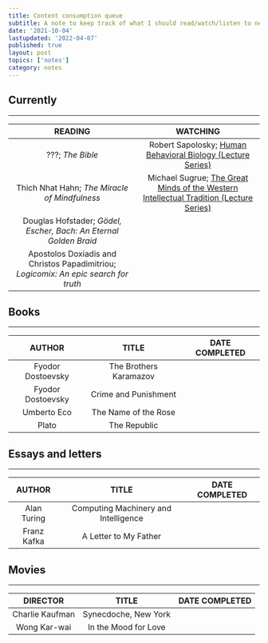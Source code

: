 ```yaml
---
title: Content consumption queue
subtitle: A note to keep track of what I should read/watch/listen to next
date: '2021-10-04'
lastupdated: '2022-04-07'
published: true
layout: post
topics: ['notes']
category: notes
---
```


## Currently
---

|                                       READING                                        |                                                               WATCHING                                                               |
| :----------------------------------------------------------------------------------: | :----------------------------------------------------------------------------------------------------------------------------------: |
|                                   ???; *The Bible*                                   |              Robert Sapolosky; [Human Behavioral Biology (Lecture Series)](https://www.youtube.com/watch?v=NNnIGh9g6fA)              |
|                    Thich Nhat Hahn; *The Miracle of Mindfulness*                     | Michael Sugrue; [The Great Minds of the Western Intellectual Tradition (Lecture Series)](https://www.youtube.com/watch?v=8ZoQ7wh9pS) |
|          Douglas Hofstader; *Gödel, Escher, Bach: An Eternal Golden Braid*           |                                                                                                                                      |
| Apostolos Doxiadis and Christos Papadimitriou; *Logicomix: An epic search for truth* |                                                                                                                                      |

## Books
--- 
|      AUTHOR       |         TITLE          | DATE COMPLETED |
| :---------------: | :--------------------: | :------------: |
| Fyodor Dostoevsky | The Brothers Karamazov |                |
| Fyodor Dostoevsky |  Crime and Punishment  |                |
|    Umberto Eco    |  The Name of the Rose  |                |
|       Plato       |      The Republic      |                |



## Essays and letters
--- 
|   AUTHOR    |                TITLE                 | DATE COMPLETED |
| :---------: | :----------------------------------: | :------------: |
| Alan Turing | Computing Machinery and Intelligence |                |
| Franz Kafka |        A Letter to My Father         |                |



## Movies
---

|    DIRECTOR     |        TITLE         | DATE COMPLETED |
| :-------------: | :------------------: | :------------: |
| Charlie Kaufman | Synecdoche, New York |                |
|  Wong Kar-wai   | In the Mood for Love |                |




